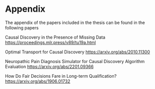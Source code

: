 # Appendix
The appendix of the papers included in the thesis can be found in the following papers

Causal Discovery in the Presence of Missing Data 
https://proceedings.mlr.press/v89/tu19a.html

Optimal Transport for Causal Discovery
https://arxiv.org/abs/2010.11300

Neuropathic Pain Diagnosis Simulator for Causal Discovery Algorithm Evaluation
https://arxiv.org/abs/2201.09366

How Do Fair Decisions Fare in Long-term Qualification?
https://arxiv.org/abs/1906.01732
